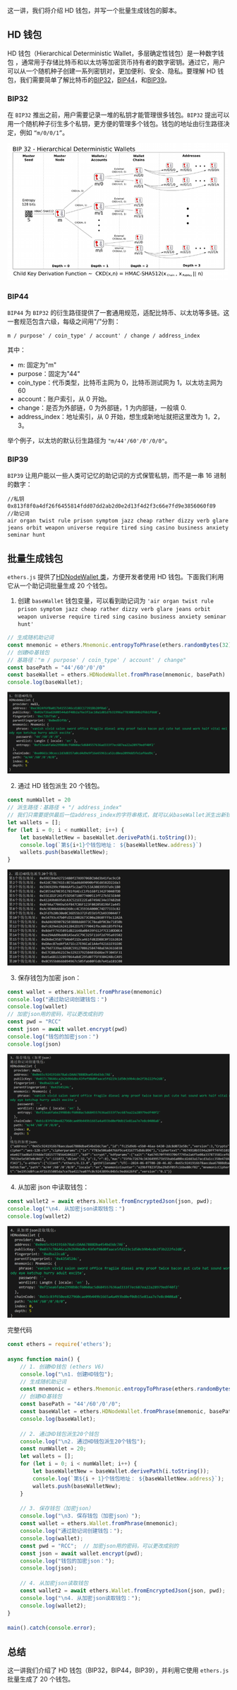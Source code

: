 
这一讲，我们将介绍 HD 钱包，并写一个批量生成钱包的脚本。

## **HD 钱包**

HD 钱包（Hierarchical Deterministic Wallet，多层确定性钱包）是一种数字钱包 ，通常用于存储比特币和以太坊等加密货币持有者的数字密钥。通过它，用户可以从一个随机种子创建一系列密钥对，更加便利、安全、隐私。要理解 HD 钱包，我们需要简单了解比特币的<u>BIP32</u>，<u>BIP44</u>，和<u>BIP39</u>。

### **BIP32**

在 `BIP32` 推出之前，用户需要记录一堆的私钥才能管理很多钱包。`BIP32` 提出可以用一个随机种子衍生多个私钥，更方便的管理多个钱包。钱包的地址由衍生路径决定，例如 `“m/0/0/1”`。

![](static/UzFWbFRH3oy2N8x5VgxcO4Snn1d.png)

### **BIP44**

`BIP44` 为 `BIP32` 的衍生路径提供了一套通用规范，适配比特币、以太坊等多链。这一套规范包含六级，每级之间用"/"分割：

```
m / purpose' / coin_type' / account' / change / address_index
```

其中：

- m: 固定为"m"
- purpose：固定为"44"
- coin_type：代币类型，比特币主网为 0，比特币测试网为 1，以太坊主网为 60
- account：账户索引，从 0 开始。
- change：是否为外部链，0 为外部链，1 为内部链，一般填 0.
- address_index：地址索引，从 0 开始，想生成新地址就把这里改为 1，2，3。

举个例子，以太坊的默认衍生路径为 `"m/44'/60'/0'/0/0"`。

### **BIP39**

`BIP39` 让用户能以一些人类可记忆的助记词的方式保管私钥，而不是一串 16 进制的数字：

```
//私钥
0x813f8f0a4df26f6455814fdd07dd2ab2d0e2d13f4d2f3c66e7fd9e3856060f89
//助记词
air organ twist rule prison symptom jazz cheap rather dizzy verb glare jeans orbit weapon universe require tired sing casino business anxiety seminar hunt
```

## **批量生成钱包**

`ethers.js` 提供了<u>HDNodeWallet 类</u>，方便开发者使用 HD 钱包。下面我们利用它从一个助记词批量生成 20 个钱包。

1. 创建 `baseWallet` 钱包变量，可以看到助记词为 `'air organ twist rule prison symptom jazz cheap rather dizzy verb glare jeans orbit weapon universe require tired sing casino business anxiety seminar hunt'`

```javascript
// 生成随机助记词
const mnemonic = ethers.Mnemonic.entropyToPhrase(ethers.randomBytes(32))
// 创建HD基钱包
// 基路径："m / purpose' / coin_type' / account' / change"
const basePath = "44'/60'/0'/0"
const baseWallet = ethers.HDNodeWallet.fromPhrase(mnemonic, basePath)
console.log(baseWallet);
```

![](static/NkjKbpWxhoTOIwxbRN7cQyDinOb.png)

2. 通过 HD 钱包派生 20 个钱包。

```javascript
const numWallet = 20
// 派生路径：基路径 + "/ address_index"
// 我们只需要提供最后一位address_index的字符串格式，就可以从baseWallet派生出新钱包。V6中不需要重复提供基路径！
let wallets = [];
for (let i = 0; i < numWallet; i++) {
    let baseWalletNew = baseWallet.derivePath(i.toString());
    console.log(`第${i+1}个钱包地址： ${baseWalletNew.address}`)
    wallets.push(baseWalletNew);
}
```

![](static/PcdrbCthOoCFLbx1rQocrcE1nBc.png)

3. 保存钱包为加密 json：

```javascript
const wallet = ethers.Wallet.fromPhrase(mnemonic)
console.log("通过助记词创建钱包：")
console.log(wallet)
// 加密json用的密码，可以更改成别的
const pwd = "RCC"
const json = await wallet.encrypt(pwd)
console.log("钱包的加密json：")
console.log(json)
```

![](static/MRaQbkji1oWMGkxFmUxcpis7n4n.png)

4. 从加密 json 中读取钱包：

```javascript
const wallet2 = await ethers.Wallet.fromEncryptedJson(json, pwd);
console.log("\n4. 从加密json读取钱包：")
console.log(wallet2)
```

![](static/Zj4ebw546o7LMJxjvrncUt85nyg.png)

完整代码

```javascript
const ethers = require('ethers');

async function main() {
    // 1. 创建HD钱包 (ethers V6)
    console.log("\n1. 创建HD钱包");
    // 生成随机助记词
    const mnemonic = ethers.Mnemonic.entropyToPhrase(ethers.randomBytes(32));
    // 创建HD基钱包
    const basePath = "44'/60'/0'/0";
    const baseWallet = ethers.HDNodeWallet.fromPhrase(mnemonic, basePath);
    console.log(baseWallet);

    // 2. 通过HD钱包派生20个钱包
    console.log("\n2. 通过HD钱包派生20个钱包");
    const numWallet = 20;
    let wallets = [];
    for (let i = 0; i < numWallet; i++) {
        let baseWalletNew = baseWallet.derivePath(i.toString());
        console.log(`第${i + 1}个钱包地址： ${baseWalletNew.address}`);
        wallets.push(baseWalletNew);
    }

    // 3. 保存钱包（加密json）
    console.log("\n3. 保存钱包（加密json）");
    const wallet = ethers.Wallet.fromPhrase(mnemonic);
    console.log("通过助记词创建钱包：");
    console.log(wallet);
    const pwd = "RCC";  // 加密json用的密码，可以更改成别的
    const json = await wallet.encrypt(pwd);
    console.log("钱包的加密json：");
    console.log(json);

    // 4. 从加密json读取钱包
    const wallet2 = await ethers.Wallet.fromEncryptedJson(json, pwd);
    console.log("\n4. 从加密json读取钱包：");
    console.log(wallet2);
}

main().catch(console.error);
```

## **总结**

这一讲我们介绍了 HD 钱包（BIP32，BIP44，BIP39），并利用它使用 `ethers.js` 批量生成了 20 个钱包。
